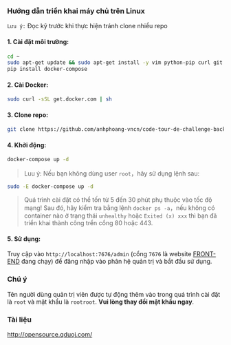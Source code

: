 ### Hướng dẫn triển khai máy chủ trên Linux

`Lưu ý:` Đọc kỹ trước khi thực hiện tránh clone nhiều repo

#### 1. Cài đặt môi trường:

```bash
cd ~
sudo apt-get update && sudo apt-get install -y vim python-pip curl git
pip install docker-compose
```

#### 2. Cài Docker:

```bash
sudo curl -sSL get.docker.com | sh
```


#### 3. Clone repo:

```bash
git clone https://github.com/anhphoang-vncn/code-tour-de-challenge-back-end.git && cd code-tour-de-challenge-back-end
```

#### 4. Khởi động:

```bash
docker-compose up -d
```

> Luu ý: Nếu bạn không dùng user `root`，hãy sử dụng lệnh sau:

```bash
sudo -E docker-compose up -d
```
> Quá trình cài đặt có thể tốn từ 5 đến 30 phút phụ thuộc vào tốc độ mạng!
> Sau đó, hãy kiểm tra bằng lệnh `docker ps -a`，nếu không có container nào ở trạng thái `unhealthy` hoặc `Exited (x) xxx` thì bạn đã triển khai thành công trển cổng 80 hoặc 443.

#### 5. Sử dụng:

Truy cập vào `http://localhost:7676/admin` (cổng `7676` là website [FRONT-END](https://github.com/anhphoang-vncn/code-tour-de-challenge) đang chạy) để đăng nhập vào phân hệ quản trị và bắt đầu sử dụng.

### Chú ý

Tên người dùng quản trị viên được tự động thêm vào trong quá trình cài đặt là `root` và mật khẩu là `rootroot`. **Vui lòng thay đổi mật khẩu ngay**.

### Tài liệu 

http://opensource.qduoj.com/
